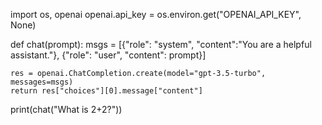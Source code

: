 import os, openai
openai.api_key = os.environ.get("OPENAI_API_KEY", None)

def chat(prompt):
    msgs = [{"role": "system", "content":"You are a helpful assistant."},
            {"role": "user", "content": prompt}]

    res = openai.ChatCompletion.create(model="gpt-3.5-turbo", messages=msgs)
    return res["choices"][0].message["content"]


print(chat("What is 2+2?"))


